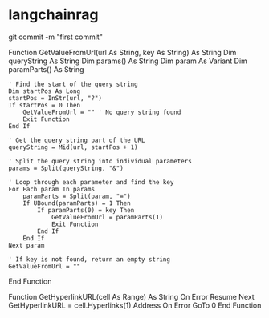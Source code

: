 # langchainrag


git commit -m "first commit"

Function GetValueFromUrl(url As String, key As String) As String
Dim queryString As String
Dim params() As String
Dim param As Variant
Dim paramParts() As String

    ' Find the start of the query string
    Dim startPos As Long
    startPos = InStr(url, "?")
    If startPos = 0 Then
        GetValueFromUrl = "" ' No query string found
        Exit Function
    End If

    ' Get the query string part of the URL
    queryString = Mid(url, startPos + 1)

    ' Split the query string into individual parameters
    params = Split(queryString, "&")

    ' Loop through each parameter and find the key
    For Each param In params
        paramParts = Split(param, "=")
        If UBound(paramParts) = 1 Then
            If paramParts(0) = key Then
                GetValueFromUrl = paramParts(1)
                Exit Function
            End If
        End If
    Next param

    ' If key is not found, return an empty string
    GetValueFromUrl = ""
End Function


Function GetHyperlinkURL(cell As Range) As String
On Error Resume Next
GetHyperlinkURL = cell.Hyperlinks(1).Address
On Error GoTo 0
End Function
